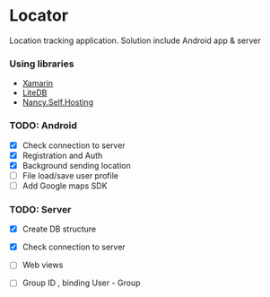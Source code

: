 # Locator
Location tracking application. Solution include Android app & server

### Using libraries

- [Xamarin](https://www.xamarin.com/)
- [LiteDB](http://www.litedb.org/)
- [Nancy.Self.Hosting](https://github.com/NancyFx/Nancy)

### TODO: Android
- [x] Check connection to server
- [x] Registration and Auth
- [x] Background sending location
- [ ] File load/save user profile
- [ ] Add Google maps SDK

### TODO: Server
- [x] Create DB structure 
- [x] Check connection to server 
- [ ] Web views
- [ ] Group ID , binding User - Group


